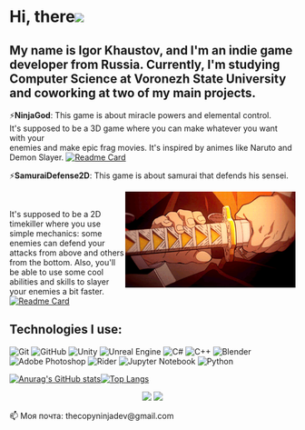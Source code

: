 # Hi, there<img src="https://media.giphy.com/media/hvRJCLFzcasrR4ia7z/giphy.gif" width="25px"></a>
## My name is Igor Khaustov, and I'm an indie game developer from Russia. Currently, I'm studying Computer Science at Voronezh State University and coworking at two of my main projects. 
⚡<b>NinjaGod</b>: This game is about miracle powers and elemental control.<br>
It's supposed to be a 3D game where you can make whatever you want with your<br>
enemies and make epic frag movies. It's inspired by animes like Naruto and Demon Slayer. 
[![Readme Card](https://github-readme-stats.vercel.app/api/pin/?username=thecopyninjadev&repo=NinjaGod&theme=tokyonight)](https://github.com/TheCopyNinjaDev/NinjaGod) <br>


⚡<b>SamuraiDefense2D</b>: This game is about samurai that defends his sensei. <div align="right">
<img hight="100" width="300" alt="GIF" align="right" src="https://github.com/TheCopyNinjaDev/TheCopyNinjaDev/blob/TheCopyNinjaDev-patch-1/unnamed.gif">
</div>
<br>

It's supposed to be a 2D timekiller where you use simple mechanics: some enemies can defend your attacks from above and others from the bottom. Also, you'll be able to use some cool abilities and skills to slayer your enemies a bit faster. 
<br>
[![Readme Card](https://github-readme-stats.vercel.app/api/pin/?username=thecopyninjadev&repo=SamuraiDefense2D&theme=tokyonight)](https://github.com/TheCopyNinjaDev/SamuraiDefense2D)

<h2>Technologies I use:</h2>

![Git](https://img.shields.io/badge/git-%23F05033.svg?style=for-the-badge&logo=git&logoColor=white)
![GitHub](https://img.shields.io/badge/github-%23121011.svg?style=for-the-badge&logo=github&logoColor=white)
![Unity](https://img.shields.io/badge/unity-%23000000.svg?style=for-the-badge&logo=unity&logoColor=white)
![Unreal Engine](https://img.shields.io/badge/unrealengine-%23313131.svg?style=for-the-badge&logo=unrealengine&logoColor=white)
![C#](https://img.shields.io/badge/c%23-%23239120.svg?style=for-the-badge&logo=c-sharp&logoColor=white)
![C++](https://img.shields.io/badge/c++-%2300599C.svg?style=for-the-badge&logo=c%2B%2B&logoColor=white)
![Blender](https://img.shields.io/badge/blender-%23F5792A.svg?style=for-the-badge&logo=blender&logoColor=white)
![Adobe Photoshop](https://img.shields.io/badge/adobephotoshop-%2331A8FF.svg?style=for-the-badge&logo=adobephotoshop&logoColor=white)
![Rider](https://img.shields.io/badge/Rider-000000.svg?style=for-the-badge&logo=Rider&logoColor=white&color=black&labelColor=crimson)
![Jupyter Notebook](https://img.shields.io/badge/jupyter-%23FA0F00.svg?style=for-the-badge&logo=jupyter&logoColor=white)
![Python](https://img.shields.io/badge/python-3670A0?style=for-the-badge&logo=python&logoColor=ffdd54)

[![Anurag's GitHub stats](https://github-readme-stats.vercel.app/api?username=thecopyninjadev&show_icons=true&theme=tokyonight)](https://github.com/anuraghazra/github-readme-stats)[![Top Langs](https://github-readme-stats.vercel.app/api/top-langs/?username=thecopyninjadev&theme=tokyonight&layout=compact)](https://github.com/anuraghazra/github-readme-stats)


<p align="center">
  <a href="https://vk.com/sparkcolazet">
    <img src="https://img.icons8.com/color/48/000000/vk-circled.png"/></a>
  
  <a href="https://t.me/sparkcola_zet/">
    <img src="https://img.icons8.com/color/48/000000/telegram-app--v4.png"/></a>
</p>
📫 Моя почта: thecopyninjadev@gmail.com
<!--
**sparkcolazet/sparkcolazet** is a ✨ _special_ ✨ repository because its `README.md` (this file) appears on your GitHub profile.

Here are some ideas to get you started:

- 🔭 I’m currently working on ...
- 🌱 I’m currently learning ...
- 👯 I’m looking to collaborate on ...
- 🤔 I’m looking for help with ...
- 💬 Ask me about ...
- 📫 How to reach me: ...
- 😄 Pronouns: ...
- ⚡ Fun fact: ...
-->
